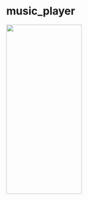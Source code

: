 # music_player

<img align='left' src="https://user-images.githubusercontent.com/121867931/214243678-3f5ee102-856a-4bc2-b7e2-4a580a75fa47.png" width="200" height="450">
